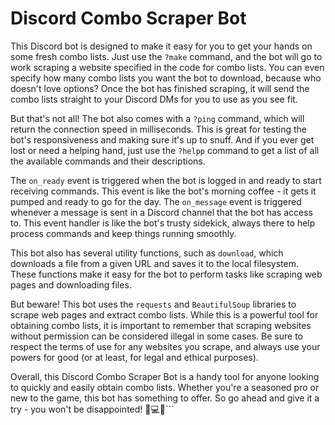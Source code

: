 # Discord Combo Scraper Bot

This Discord bot is designed to make it easy for you to get your hands on some fresh combo lists. Just use the `?make` command, and the bot will go to work scraping a website specified in the code for combo lists. You can even specify how many combo lists you want the bot to download, because who doesn't love options? Once the bot has finished scraping, it will send the combo lists straight to your Discord DMs for you to use as you see fit.

But that's not all! The bot also comes with a `?ping` command, which will return the connection speed in milliseconds. This is great for testing the bot's responsiveness and making sure it's up to snuff. And if you ever get lost or need a helping hand, just use the `?helpp` command to get a list of all the available commands and their descriptions.

The `on_ready` event is triggered when the bot is logged in and ready to start receiving commands. This event is like the bot's morning coffee - it gets it pumped and ready to go for the day. The `on_message` event is triggered whenever a message is sent in a Discord channel that the bot has access to. This event handler is like the bot's trusty sidekick, always there to help process commands and keep things running smoothly.

This bot also has several utility functions, such as `download`, which downloads a file from a given URL and saves it to the local filesystem. These functions make it easy for the bot to perform tasks like scraping web pages and downloading files.

But beware! This bot uses the `requests` and `BeautifulSoup` libraries to scrape web pages and extract combo lists. While this is a powerful tool for obtaining combo lists, it is important to remember that scraping websites without permission can be considered illegal in some cases. Be sure to respect the terms of use for any websites you scrape, and always use your powers for good (or at least, for legal and ethical purposes).

Overall, this Discord Combo Scraper Bot is a handy tool for anyone looking to quickly and easily obtain combo lists. Whether you're a seasoned pro or new to the game, this bot has something to offer. So go ahead and give it a try - you won't be disappointed! 💪💻🤖```

